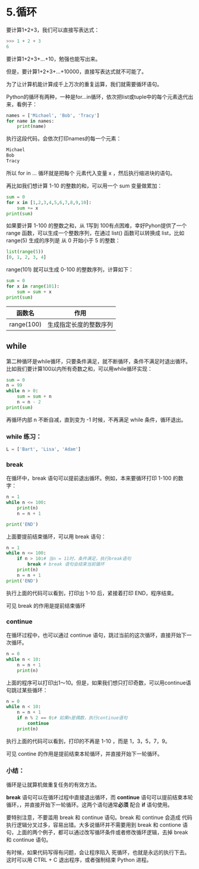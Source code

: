 # 5.循环

要计算1+2+3，我们可以直接写表达式：
````python
>>> 1 + 2 + 3
6
````
要计算1+2+3+...+10，勉强也能写出来。

但是，要计算1+2+3+...+10000，直接写表达式就不可能了。

为了让计算机能计算成千上万次的重复运算，我们就需要循环语句。

Python的循环有两种，一种是for...in循环，依次把list或tuple中的每个元素迭代出来，看例子：
````python
names = ['Michael', 'Bob', 'Tracy']
for name in names:
    print(name)
````

执行这段代码，会依次打印names的每一个元素：
````python
Michael
Bob
Tracy
````
所以 for in ... 循环就是把每个 元素代入变量 x ，然后执行缩进块的语句。

再比如我们想计算 1-10 的整数的和，可以用一个 sum 变量做累加：
````python
sum = 0
for x in [1,2,3,4,5,6,7,8,9,10]:
	sum += x
print(sum)
````
如果要计算 1-100 的整数之和，从 1写到 100有点困难，幸好Pyhon提供了一个 range 函数，可以生成一个整数序列，在通过 list() 函数可以转换成 list，比如 range(5) 生成的序列是 从 0 开始小于 5 的整数：
````python
list(range(5))
[0, 1, 2, 3, 4]
````

range(101) 就可以生成 0-100 的整数序列，计算如下：
````python
sum = 0
for x in range(101):
    sum = sum + x
print(sum)
````

|函数名|作用|
|------|----|
|range(100)|生成指定长度的整数序列|


## while

第二种循环是while循环，只要条件满足，就不断循环，条件不满足时退出循环。比如我们要计算100以内所有奇数之和，可以用while循环实现：
````python
sum = 0
n = 99
while n > 0:
    sum = sum + n
    n = n - 2
print(sum)
````
再循环内部 n 不断自减，直到变为 -1 时候，不再满足 while 条件，循环退出。

### while 练习：

````python
L = ['Bart', 'Lisa', 'Adam']
````

### break

在循环中，break 语句可以提前退出循环。例如，本来要循环打印 1-100 的数字：

````python
n = 1
while n <= 100:
	print(n)
	n = n + 1

print('END')
````
上面要提前结束循环，可以用 break 语句：
````python
n = 1
while n <= 100:
	if n > 10:# 当n = 11时，条件满足，执行break语句
		break # break 语句会结束当前循环
	print(n)
	n = n + 1
print('END')
````
执行上面的代码可以看到，打印出 1-10 后，紧接着打印 END，程序结束。

可见 break 的作用是提前结束循环

### continue
在循环过程中，也可以通过 continue 语句，跳过当前的这次循环，直接开始下一次循环。

````python
n = 0
while n < 10:
    n = n + 1
    print(n)
````
上面的程序可以打印出1～10。但是，如果我们想只打印奇数，可以用continue语句跳过某些循环：
````python
n = 0
while n < 10:
	n = n + 1
	if n % 2 == 0:# 如果n是偶数，执行continue语句
		continue
	print(n)
````
执行上面的代码可以看到，打印的不再是 1-10 ，而是 1，3，5，7，9。

可见 contine 的作用是提前结束本轮循环，并直接开始下一轮循环。

### 小结：

循环是让就算机做重复任务的有效方法。

**break** 语句可以在循环过程中直接退出循环，而 **continue** 语句可以提前结束本轮循环，，并直接开始下一轮循环。这两个语句通常**必须** 配合 **if** 语句使用。

要特别注意，不要滥用 break 和 continue 语句。break 和 continue 会造成 代码执行逻辑分叉过多，容易出错。大多说循环并不需要用到 break 和 contione 语句，上面的两个例子，都可以通过改写循环条件或者修改循环逻辑，去掉 break 和 continue 语句。

有时候，如果代码写得有问题，会让程序陷入 死循环，也就是永远的执行下去。这时可以用 CTRL + C 退出程序，或者强制结束 Python 进程。

